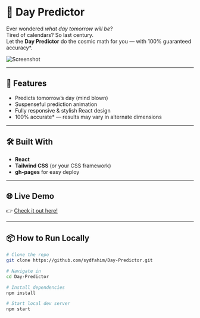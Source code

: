 # 🔮 Day Predictor

Ever wondered *what day tomorrow will be*?  
Tired of calendars? So last century.  
Let the **Day Predictor** do the cosmic math for you — with 100% guaranteed accuracy\*.

![Screenshot](screenshot.png)

---

## 🚀 Features

- Predicts tomorrow’s day (mind blown)
- Suspenseful prediction animation
- Fully responsive & stylish React design
- 100% accurate\* — results may vary in alternate dimensions

---

## 🛠️ Built With

- **React**
- **Tailwind CSS** (or your CSS framework)
- **gh-pages** for easy deploy

---

## 🌐 Live Demo

👉 [Check it out here!](https://sydfahim.github.io/Day-Predictor/)

---

## 📦 How to Run Locally

```bash
# Clone the repo
git clone https://github.com/sydfahim/Day-Predictor.git

# Navigate in
cd Day-Predictor

# Install dependencies
npm install

# Start local dev server
npm start
